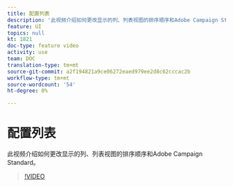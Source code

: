 ```yaml
---
title: 配置列表
description: '此视频介绍如何更改显示的列、列表视图的排序顺序和Adobe Campaign Standard。  '
feature: UI
topics: null
kt: 1821
doc-type: feature video
activity: use
team: DOC
translation-type: tm+mt
source-git-commit: a2f194821a9ce06272eaed979ee2d8c62cccac2b
workflow-type: tm+mt
source-wordcount: '54'
ht-degree: 0%

---
```



# 配置列表

此视频介绍如何更改显示的列、列表视图的排序顺序和Adobe Campaign Standard。

>[!VIDEO](https://video.tv.adobe.com/v/25288/?quality=12)
